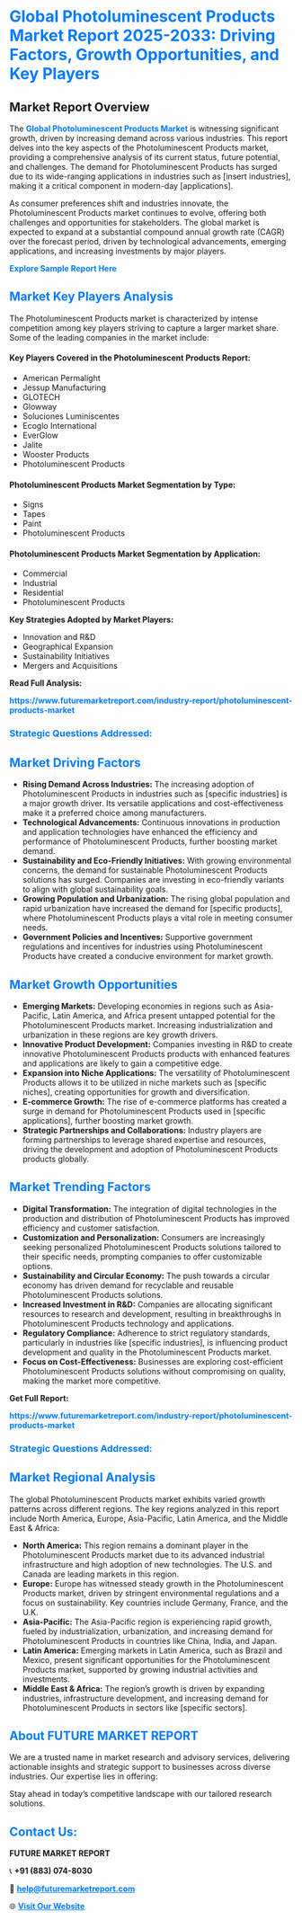 <h1 style="color: #007BFF;">Global Photoluminescent Products Market Report 2025-2033: Driving Factors, Growth Opportunities, and Key Players</h1>

<section id="overview">
<h2>Market Report Overview</h2>
<p>The <a href="https://www.futuremarketreport.com/industry-report/photoluminescent-products-market" style="color: #007BFF; text-decoration: none;"><strong>Global Photoluminescent Products Market</strong></a> is witnessing significant growth, driven by increasing demand across various industries. This report delves into the key aspects of the Photoluminescent Products market, providing a comprehensive analysis of its current status, future potential, and challenges. The demand for Photoluminescent Products has surged due to its wide-ranging applications in industries such as [insert industries], making it a critical component in modern-day [applications].</p>
<p>As consumer preferences shift and industries innovate, the Photoluminescent Products market continues to evolve, offering both challenges and opportunities for stakeholders. The global market is expected to expand at a substantial compound annual growth rate (CAGR) over the forecast period, driven by technological advancements, emerging applications, and increasing investments by major players.</p>
</section>

<section id="overview">
<p><a href="https://www.futuremarketreport.com/request-sample/reportId=50950" style="color: #007BFF; text-decoration: none;"><strong>Explore Sample Report Here</strong></a></p>
</section>

<section id="key-players">
<h2 style="color: #007BFF;">Market Key Players Analysis</h2>
<p>The Photoluminescent Products market is characterized by intense competition among key players striving to capture a larger market share. Some of the leading companies in the market include:</p>
<h4>Key Players Covered in the Photoluminescent Products Report:</h4>
<ul><li>American Permalight</li><li>Jessup Manufacturing</li><li>GLOTECH</li><li>Glowway</li><li>Soluciones Luminiscentes</li><li>Ecoglo International</li><li>EverGlow</li><li>Jalite</li><li>Wooster Products</li><li>Photoluminescent Products</li></ul>
<h4>Photoluminescent Products Market Segmentation by Type:</h4>
<ul><li>Signs</li><li>Tapes</li><li>Paint</li><li>Photoluminescent Products</li></ul>

<h4>Photoluminescent Products Market Segmentation by Application:</h4>
<ul><li>Commercial</li><li>Industrial</li><li>Residential</li><li>Photoluminescent Products</li></ul>
<p><strong>Key Strategies Adopted by Market Players:</strong></p>
<ul>
<li>Innovation and R&D</li>
<li>Geographical Expansion</li>
<li>Sustainability Initiatives</li>
<li>Mergers and Acquisitions</li>
</ul>
</section>

<section>
<p><strong>Read Full Analysis: </strong></p><a href="https://www.futuremarketreport.com/industry-report/photoluminescent-products-market" style="color: #007BFF; text-decoration: none;"><strong>https://www.futuremarketreport.com/industry-report/photoluminescent-products-market</strong></a>
<h3 style="color: #007BFF;">Strategic Questions Addressed:</h3>
</section>

<section id="driving-factors">
<h2 style="color: #007BFF;">Market Driving Factors</h2>
<ul>
<li><strong>Rising Demand Across Industries:</strong> The increasing adoption of Photoluminescent Products in industries such as [specific industries] is a major growth driver. Its versatile applications and cost-effectiveness make it a preferred choice among manufacturers.</li>
<li><strong>Technological Advancements:</strong> Continuous innovations in production and application technologies have enhanced the efficiency and performance of Photoluminescent Products, further boosting market demand.</li>
<li><strong>Sustainability and Eco-Friendly Initiatives:</strong> With growing environmental concerns, the demand for sustainable Photoluminescent Products solutions has surged. Companies are investing in eco-friendly variants to align with global sustainability goals.</li>
<li><strong>Growing Population and Urbanization:</strong> The rising global population and rapid urbanization have increased the demand for [specific products], where Photoluminescent Products plays a vital role in meeting consumer needs.</li>
<li><strong>Government Policies and Incentives:</strong> Supportive government regulations and incentives for industries using Photoluminescent Products have created a conducive environment for market growth.</li>
</ul>
</section>

<section id="growth-opportunities">
<h2 style="color: #007BFF;">Market Growth Opportunities</h2>
<ul>
<li><strong>Emerging Markets:</strong> Developing economies in regions such as Asia-Pacific, Latin America, and Africa present untapped potential for the Photoluminescent Products market. Increasing industrialization and urbanization in these regions are key growth drivers.</li>
<li><strong>Innovative Product Development:</strong> Companies investing in R&D to create innovative Photoluminescent Products products with enhanced features and applications are likely to gain a competitive edge.</li>
<li><strong>Expansion into Niche Applications:</strong> The versatility of Photoluminescent Products allows it to be utilized in niche markets such as [specific niches], creating opportunities for growth and diversification.</li>
<li><strong>E-commerce Growth:</strong> The rise of e-commerce platforms has created a surge in demand for Photoluminescent Products used in [specific applications], further boosting market growth.</li>
<li><strong>Strategic Partnerships and Collaborations:</strong> Industry players are forming partnerships to leverage shared expertise and resources, driving the development and adoption of Photoluminescent Products products globally.</li>
</ul>
</section>

<section id="trending-factors">
<h2 style="color: #007BFF;">Market Trending Factors</h2>
<ul>
<li><strong>Digital Transformation:</strong> The integration of digital technologies in the production and distribution of Photoluminescent Products has improved efficiency and customer satisfaction.</li>
<li><strong>Customization and Personalization:</strong> Consumers are increasingly seeking personalized Photoluminescent Products solutions tailored to their specific needs, prompting companies to offer customizable options.</li>
<li><strong>Sustainability and Circular Economy:</strong> The push towards a circular economy has driven demand for recyclable and reusable Photoluminescent Products solutions.</li>
<li><strong>Increased Investment in R&D:</strong> Companies are allocating significant resources to research and development, resulting in breakthroughs in Photoluminescent Products technology and applications.</li>
<li><strong>Regulatory Compliance:</strong> Adherence to strict regulatory standards, particularly in industries like [specific industries], is influencing product development and quality in the Photoluminescent Products market.</li>
<li><strong>Focus on Cost-Effectiveness:</strong> Businesses are exploring cost-efficient Photoluminescent Products solutions without compromising on quality, making the market more competitive.</li>
</ul>
</section>

<section>
<p><strong>Get Full Report: </strong></p><a href="https://www.futuremarketreport.com/industry-report/photoluminescent-products-market" style="color: #007BFF; text-decoration: none;"><strong>https://www.futuremarketreport.com/industry-report/photoluminescent-products-market</strong></a>
<h3 style="color: #007BFF;">Strategic Questions Addressed:</h3>
</section>


<section id="regional-analysis">
<h2 style="color: #007BFF;">Market Regional Analysis</h2>
<p>The global Photoluminescent Products market exhibits varied growth patterns across different regions. The key regions analyzed in this report include North America, Europe, Asia-Pacific, Latin America, and the Middle East & Africa:</p>
<ul>
<li><strong>North America:</strong> This region remains a dominant player in the Photoluminescent Products market due to its advanced industrial infrastructure and high adoption of new technologies. The U.S. and Canada are leading markets in this region.</li>
<li><strong>Europe:</strong> Europe has witnessed steady growth in the Photoluminescent Products market, driven by stringent environmental regulations and a focus on sustainability. Key countries include Germany, France, and the U.K.</li>
<li><strong>Asia-Pacific:</strong> The Asia-Pacific region is experiencing rapid growth, fueled by industrialization, urbanization, and increasing demand for Photoluminescent Products in countries like China, India, and Japan.</li>
<li><strong>Latin America:</strong> Emerging markets in Latin America, such as Brazil and Mexico, present significant opportunities for the Photoluminescent Products market, supported by growing industrial activities and investments.</li>
<li><strong>Middle East & Africa:</strong> The region’s growth is driven by expanding industries, infrastructure development, and increasing demand for Photoluminescent Products in sectors like [specific sectors].</li>
</ul>
</section>

<footer>
<h2 style="color: #007BFF;">About FUTURE MARKET REPORT</h2>
<p>We are a trusted name in market research and advisory services, delivering actionable insights and strategic support to businesses across diverse industries. Our expertise lies in offering:</p>

<p>Stay ahead in today’s competitive landscape with our tailored research solutions.</p>

<h2 style="color: #007BFF;">Contact Us:</h2>
<p><strong>FUTURE MARKET REPORT</strong></p>
<p>📞 <strong>+91 (883) 074-8030</strong></p>
<p>📧 <strong><a href="mailto:help@futuremarketreport.com" style="color: #007BFF;">help@futuremarketreport.com</a></strong></p>
<p>🌐 <strong><a href="https://www.futuremarketreport.com/" style="color: #007BFF;">Visit Our Website</a></strong></p>
</footer>
